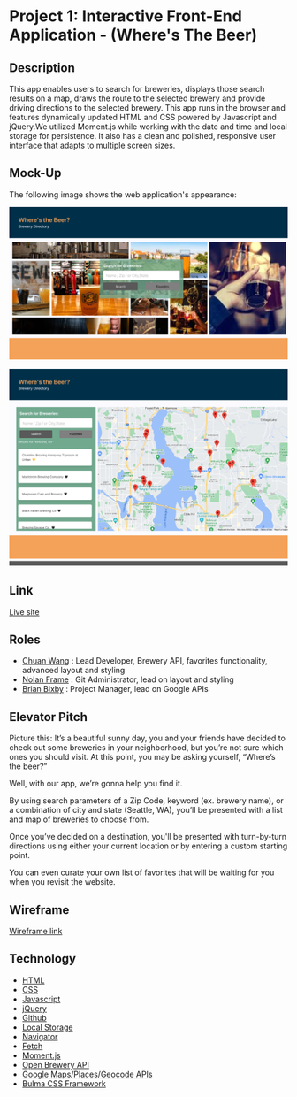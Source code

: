 # Project 1: Interactive Front-End Application - (Where's The Beer)

## Description

This app enables users to search for breweries, displays those search results on a map, draws the route to the selected brewery and provide driving directions to the selected brewery. This app runs in the browser and features dynamically updated HTML and CSS powered by Javascript and jQuery.We utilized Moment.js while working with the date and time and local storage for persistence. It also has a clean and polished, responsive user interface that adapts to multiple screen sizes.

## Mock-Up

The following image shows the web application's appearance:

![A screen shot of the landing page.](./assets/images/Where-s-the-Beer-screen-shot-1.png)

![A screen shot of the map and search results.](./assets/images/Where-s-the-Beer-screen-shot-2.png)

## Link

[Live site](https://framenolan.github.io/wheres-the-beer/)

## Roles

- [Chuan Wang](https://github.com/chuanw101) : Lead Developer, Brewery API, favorites functionality, advanced layout and styling
- [Nolan Frame](https://github.com/framenolan) : Git Administrator, lead on layout and styling
- [Brian Bixby](https://github.com/brianbixby) : Project Manager, lead on Google APIs

## Elevator Pitch

Picture this: It’s a beautiful sunny day, you and your friends have decided to check out some breweries in your neighborhood, but you’re not sure which ones you should visit. At this point, you may be asking yourself, “Where’s the beer?”

Well, with our app, we’re gonna help you find it.

By using search parameters of a Zip Code, keyword (ex. brewery name), or a combination of city and state (Seattle, WA), you’ll be presented with a list and map of breweries to choose from.

Once you’ve decided on a destination, you'll be presented with turn-by-turn directions using either your current location or by entering a custom starting point.

You can even curate your own list of favorites that will be waiting for you when you revisit the website.

## Wireframe

[Wireframe link](https://excalidraw.com/#json=EchuAVXgSvE89NOFk6kKE,Fgz1jW-q9WBfOE_FX4la6A)

## Technology

- [HTML](https://developer.mozilla.org/en-US/docs/Web/HTML)
- [CSS](https://developer.mozilla.org/en-US/docs/Web/CSS)
- [Javascript](https://developer.mozilla.org/en-US/docs/Web/javascript)
- [jQuery](https://jquery.com/)
- [Github](https://github.com/framenolan/wheres-the-beer)
- [Local Storage](https://developer.mozilla.org/en-US/docs/Web/API/Window/localStorage)
- [Navigator](https://developer.mozilla.org/en-US/docs/Web/API/Navigator)
- [Fetch](https://developer.mozilla.org/en-US/docs/Web/API/Fetch_API)
- [Moment.js](https://momentjs.com/)
- [Open Brewery API](https://www.openbrewerydb.org/)
- [Google Maps/Places/Geocode APIs](https://console.developers.google.com)
- [Bulma CSS Framework](https://bulma.io/)
